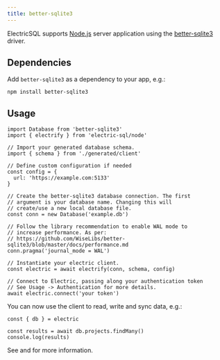 ```yaml
---
title: better-sqlite3
---
```


ElectricSQL supports [Node.js](https://nodejs.org) server application using the [better-sqlite3](https://github.com/WiseLibs/better-sqlite3) driver.

## Dependencies

Add `better-sqlite3` as a dependency to your app, e.g.:

```shell
npm install better-sqlite3
```

## Usage

```tsx
import Database from 'better-sqlite3'
import { electrify } from 'electric-sql/node'

// Import your generated database schema.
import { schema } from './generated/client'

// Define custom configuration if needed
const config = {
  url: 'https://example.com:5133'
}

// Create the better-sqlite3 database connection. The first
// argument is your database name. Changing this will
// create/use a new local database file.
const conn = new Database('example.db')

// Follow the library recommendation to enable WAL mode to
// increase performance. As per:
// https://github.com/WiseLibs/better-sqlite3/blob/master/docs/performance.md
conn.pragma('journal_mode = WAL')

// Instantiate your electric client.
const electric = await electrify(conn, schema, config)

// Connect to Electric, passing along your authentication token
// See Usage -> Authentication for more details.
await electric.connect('your token')
```

You can now use the client to read, write and sync data, e.g.:

```tsx
const { db } = electric

const results = await db.projects.findMany()
console.log(results)
```

See <DocPageLink path="usage/data-access" /> and <DocPageLink path="integrations/frontend" /> for more information.
